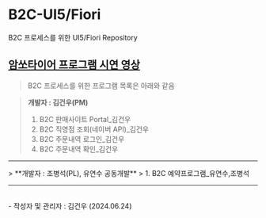 # B2C-UI5/Fiori
B2C 프로세스를 위한 UI5/Fiori Repository

## [암쏘타이어 프로그램 시연 영상](https://youtu.be/HWOsBlJr9Mk)

> B2C 프로세스를 위한 프로그램 목록은 아래와 같음

> **개발자 : 김건우(PM)**
>  1. B2C 판매사이트 Portal_김건우
>  2. B2C 직영점 조회(네이버 API)_김건우
>  3. B2C 주문내역 로그인_김건우
>  4. B2C 주문내역 확인_김건우

<hr/>
> **개발자 : 조병석(PL), 유연수 공동개발**
>  1. B2C 예약프로그램_유연수,조병석


<hr/>
<br>
- 작성자 및 관리자 : 김건우 (2024.06.24)
